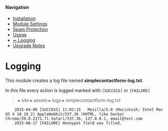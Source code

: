 #### Navigation
- [Installation](installation.md)
- [Module Settings](settings.md)
- [Spam Protection](spam.md)
- [Usage](usage.md)
- [➻ Logging](logging.md)
- [Upgrade Notes](upgrade.md)

# Logging

This module creates a log file named **simplecontactform-log.txt**.

In this file every action is logged marked with ```[SUCCESS]``` or ```[FAILURE]``` 
 
 > ▸ site ▸ assets ▸ logs ▸ simplecontactform-log.txt

		2015-04-09 [SUCCESS] 11:02:15	Mozilla/5.0 (Macintosh; Intel Mac OS X 10_10_2) AppleWebKit/537.36 (KHTML, like Gecko) Chrome/39.0.2171.71 Safari/537.36, 127.0.0.1, email@test.com
		2015-08-17 [FAILURE] Honeypot field was filled.

